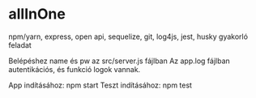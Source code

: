 # allInOne

npm/yarn, express, open api, sequelize, git, log4js, jest, husky gyakorló feladat

Belépéshez name és pw az src/server.js fájlban
Az app.log fájlban autentikációs, és funkció logok vannak.

App indításához: npm start
Teszt indításához: npm test
